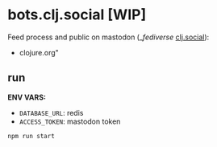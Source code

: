 # bots.clj.social [WIP]

Feed process and public on mastodon (__fediverse_ [clj.social](https://clj.social)):

- clojure.org"

## run

**ENV VARS:**

- `DATABASE_URL`: redis
- `ACCESS_TOKEN`: mastodon token

``` sh
npm run start
```
